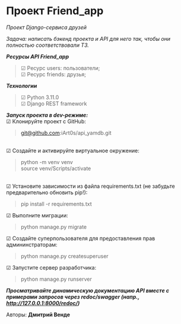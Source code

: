 # Проект Friend_app

<i>Проект Django-сервиса друзей</i>

<i>Задача: написать бэкенд проекта и API для него так,
чтобы они полностью соответствовали ТЗ.</i>

<i><b>Ресурсы API Friend_app</i></b>
<blockquote>
☑ Ресурс users: пользователи; <br>
☑ Ресурс friends: друзья;  <br>
</blockquote>

<i><b>Технологии</i></b>
<blockquote>
☑ Python 3.11.0 <br>
☑ Django REST framework
</blockquote>

<i><b>Запуск проекта в dev-режиме:</i></b><br>
☑ Клонируйте проект с GitHub:</li>
    <blockquote>
      git@github.com:iArt0s/api_yamdb.git
    </blockquote>  
☑ Создайте и активируйте виртуальное окружение:</li>
    <blockquote>
      python -m venv venv<br>
      source venv/Scripts/activate
    </blockquote>  
☑ Установите зависимости из файла requirements.txt (не забудьте предварительно обновить pip!):</li>
    <blockquote>
      pip install -r requirements.txt
    </blockquote>
☑ Выполните миграции:</li>
    <blockquote>
      python manage.py migrate
    </blockquote>
☑ Создайте суперпользователя для предоставления прав админинстраторам:</li>
    <blockquote>
      python manage.py createsuperuser
    </blockquote>
 ☑ Запустите сервер разработчика:</li>
    <blockquote>
      python manage.py runserver
    </blockquote>
</li>

<i><b>Просматривайте динамическую документацию API вместе с примерами запросов через redoc/swagger (напр., <http://127.0.0.1:8000/redoc/>)</i></b><br>
  
Авторы:
<b>Дмитрий Венде</b><br>